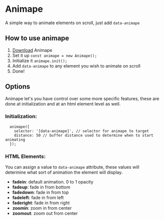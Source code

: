 # Animape
A simple way to animate elements on scroll, just add `data-animape`

## How to use animape

1.  [Download](https://github.com/matoululu/animape/) Animape
2.  Set it up `const animape = new Animape();`
3.  Initialize it `animape.init();`
4.  Add `data-animape` to any element you wish to animate on scroll
5.  Done!


## Options

Animape let's you have control over some more specific features, these are done at initialization and at an html element level as well.

### Initialization:

      
      animape({           
        selector: '[data-animape]', // selector for animape to target           
        distance: 50 // buffer distance used to determine when to start animating         
      });
      
      
    

### HTML Elements:

You can assign a value to `data-animape` attribute, these values will determine what sort of animation the element will display.

*   **fadein**: default animation. 0 to 1 opacity
*   **fadeup**: fade in from bottom
*   **fadedown**: fade in from top
*   **fadeleft**: fade in from left
*   **faderight**: fade in from right
*   **zoomin**: zoom in from center
*   **zoomout**: zoom out from center
